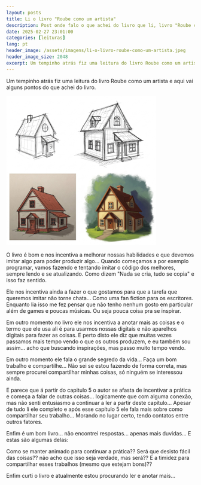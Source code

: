 ```yaml
---
layout: posts
title: Li o livro "Roube como um artista"
description: Post onde falo o que achei do livro que li, livro "Roube como um artista"
date: 2025-02-27 23:01:00
categories: [leituras]
lang: pt
header_image: /assets/imagens/li-o-livro-roube-como-um-artista.jpeg
header_image_size: 2048
excerpt: Um tempinho atrás fiz uma leitura do livro Roube como um artista e aqui vai alguns pontos do que...
---
```


Um tempinho atrás fiz uma leitura do livro Roube como um artista e aqui vai alguns pontos do que achei do livro.

<img alt="Roubando como um artista" src="/assets/imagens/li-o-livro-roube-como-um-artista.jpeg" width="400" height="400">

O livro é bom e nos incentiva a melhorar nossas habilidades e que devemos imitar algo para poder produzir algo... Quando começamos a por exemplo programar, vamos fazendo e tentando imitar o código dos melhores, sempre lendo e se atualizando. Como dizem "Nada se cria, tudo se copia" e isso faz sentido.

Ele nos incentiva ainda a fazer o que gostamos para que a tarefa que queremos imitar não torne chata... Como uma fan fiction para os escritores. Enquanto lia isso me fez pensar que não tenho nenhum gosto em particular além de games e poucas músicas. Ou seja pouca coisa pra se inspirar.

Em outro momento no livro ele nos incentiva a anotar mais as coisas e o termo que ele usa ali é para usarmos nossas digitais e não aparelhos digitais para fazer as coisas. E perto disto ele diz que muitas vezes passamos mais tempo vendo o que os outros produzem, e eu também sou assim... acho que buscando inspirações, mas passo muito tempo vendo.

Em outro momento ele fala o grande segredo da vida... Faça um bom trabalho e compartilhe... Não sei se estou fazendo de forma correta, mas sempre procurei compartilhar minhas coisas, só ninguém se interessou ainda. 

E parece que á partir do capitulo 5 o autor se afasta de incentivar a prática e começa a falar de outras coisas... logicamente que com alguma conexão, mas não senti entusiasmo a continuar a  ler a partir deste capítulo... Apesar de tudo li ele completo e após esse capítulo 5 ele fala mais sobre como compartilhar seu trabalho... Morando no lugar certo, tendo contatos entre outros fatores.

Enfim é um bom livro... não encontrei respostas... apenas mais duvidas... E estas são algumas delas:

Como se manter animado para continuar a prática??
Será que desisto fácil das coisas?? não acho que isso seja verdade, mas será??
E a timidez para compartilhar esses trabalhos (mesmo que estejam bons)??

Enfim curti o livro e atualmente estou procurando ler e anotar mais...